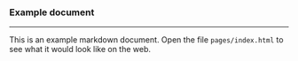 ### Example document
---
This is an example markdown document. Open the file `pages/index.html` to see what it would look like on the web.
